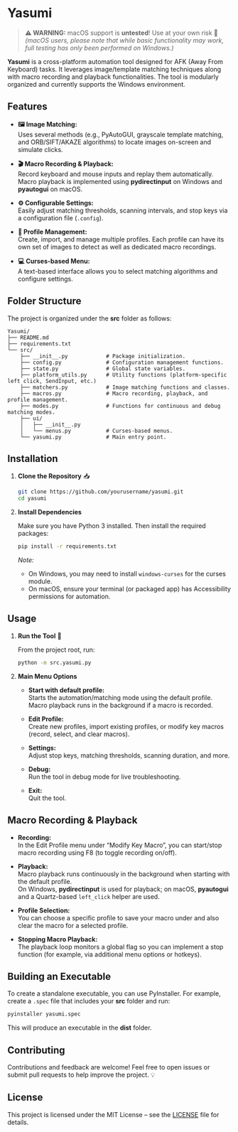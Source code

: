 # Yasumi

> **⚠️ WARNING:** macOS support is **untested**! Use at your own risk 🚫  
> *(macOS users, please note that while basic functionality may work, full testing has only been performed on Windows.)*

**Yasumi** is a cross-platform automation tool designed for AFK (Away From Keyboard) tasks. It leverages image/template matching techniques along with macro recording and playback functionalities. The tool is modularly organized and currently supports the Windows environment.

## Features

- **🖼️ Image Matching:**  
  Uses several methods (e.g., PyAutoGUI, grayscale template matching, and ORB/SIFT/AKAZE algorithms) to locate images on-screen and simulate clicks.

- **🎬 Macro Recording & Playback:**  
  Record keyboard and mouse inputs and replay them automatically. Macro playback is implemented using **pydirectinput** on Windows and **pyautogui** on macOS.

- **⚙️ Configurable Settings:**  
  Easily adjust matching thresholds, scanning intervals, and stop keys via a configuration file (`.config`).

- **👤 Profile Management:**  
  Create, import, and manage multiple profiles. Each profile can have its own set of images to detect as well as dedicated macro recordings.

- **💻 Curses-based Menu:**  
  A text-based interface allows you to select matching algorithms and configure settings.

## Folder Structure

The project is organized under the **src** folder as follows:

```
Yasumi/
├── README.md
├── requirements.txt
└── src/
    ├── __init__.py            # Package initialization.
    ├── config.py              # Configuration management functions.
    ├── state.py               # Global state variables.
    ├── platform_utils.py      # Utility functions (platform-specific left click, SendInput, etc.)
    ├── matchers.py            # Image matching functions and classes.
    ├── macros.py              # Macro recording, playback, and profile management.
    ├── modes.py               # Functions for continuous and debug matching modes.
    ├── ui/
    │   ├── __init__.py
    │   └── menus.py           # Curses-based menus.
    └── yasumi.py              # Main entry point.
```

## Installation

1. **Clone the Repository** 📥

   ```bash
   git clone https://github.com/yourusername/yasumi.git
   cd yasumi
   ```

2. **Install Dependencies**

   Make sure you have Python 3 installed. Then install the required packages:

   ```bash
   pip install -r requirements.txt
   ```

   _Note:_  
   - On Windows, you may need to install `windows-curses` for the curses module.  
   - On macOS, ensure your terminal (or packaged app) has Accessibility permissions for automation.

## Usage

1. **Run the Tool** 🚀

   From the project root, run:

   ```bash
   python -m src.yasumi.py
   ```

2. **Main Menu Options**

   - **Start with default profile:**  
     Starts the automation/matching mode using the default profile. Macro playback runs in the background if a macro is recorded.
   
   - **Edit Profile:**  
     Create new profiles, import existing profiles, or modify key macros (record, select, and clear macros).
   
   - **Settings:**  
     Adjust stop keys, matching thresholds, scanning duration, and more.
   
   - **Debug:**  
     Run the tool in debug mode for live troubleshooting.
   
   - **Exit:**  
     Quit the tool.

## Macro Recording & Playback

- **Recording:**  
  In the Edit Profile menu under “Modify Key Macro”, you can start/stop macro recording using F8 (to toggle recording on/off).

- **Playback:**  
  Macro playback runs continuously in the background when starting with the default profile.  
  On Windows, **pydirectinput** is used for playback; on macOS, **pyautogui** and a Quartz-based `left_click` helper are used.

- **Profile Selection:**  
  You can choose a specific profile to save your macro under and also clear the macro for a selected profile.

- **Stopping Macro Playback:**  
  The playback loop monitors a global flag so you can implement a stop function (for example, via additional menu options or hotkeys).

## Building an Executable

To create a standalone executable, you can use PyInstaller. For example, create a `.spec` file that includes your **src** folder and run:

```bash
pyinstaller yasumi.spec
```

This will produce an executable in the **dist** folder.

## Contributing

Contributions and feedback are welcome! Feel free to open issues or submit pull requests to help improve the project. 💡

## License

This project is licensed under the MIT License – see the [LICENSE](LICENSE) file for details.
